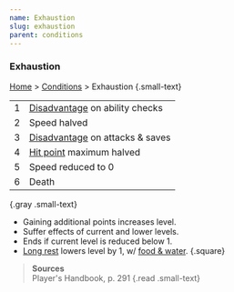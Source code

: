 ```yaml
---
name: Exhaustion
slug: exhaustion
parent: conditions
---
```

### Exhaustion
[Home](dm-operations-center) > [Conditions](conditions) > Exhaustion {.small-text}

|||
|:---:|:--------------------------------|
|  1  | [Disadvantage](advantage-disadvantage) on ability checks  |
|  2  | Speed halved                    |
|  3  | [Disadvantage](advantage-disadvantage) on attacks & saves |
|  4  | [Hit point](hit-points) maximum halved        |
|  5  | Speed reduced to 0              |
|  6  | Death                           |
{.gray .small-text}

- Gaining additional points increases level.
- Suffer effects of current and lower levels.
- Ends if current level is reduced below 1.
- [Long rest](rest-long) lowers level by 1, w/ [food & water](food-water).
{.square}

> **Sources** <br/>
> Player's Handbook, p. 291
{.read .small-text}